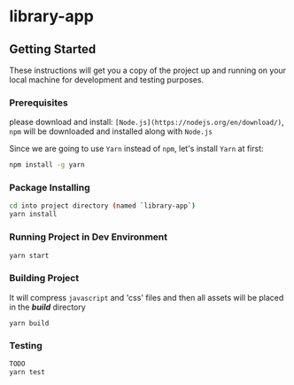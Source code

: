 # library-app

## Getting Started

These instructions will get you a copy of the project up and running on your local machine for development and testing purposes.

### Prerequisites

please download and install:
`[Node.js](https://nodejs.org/en/download/)`,
`npm` will be downloaded and installed along with `Node.js`

Since we are going to use `Yarn` instead of `npm`, let's install `Yarn` at first:

```sh
npm install -g yarn
```

### Package Installing

```sh
cd into project directory (named `library-app`)
yarn install
```

### Running Project in Dev Environment

```sh
yarn start
```

### Building Project

It will compress `javascript` and 'css' files and then all assets will be placed in the _**build**_ directory

```
yarn build
```

### Testing

```sh
TODO
yarn test
```
